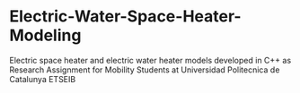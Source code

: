 # Electric-Water-Space-Heater-Modeling
Electric space heater and electric water heater models developed in C++  as Research Assignment for Mobility  Students at Universidad Politecnica de Catalunya  ETSEIB
